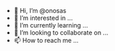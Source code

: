 - 👋 Hi, I’m @onosas
- 👀 I’m interested in ...
- 🌱 I’m currently learning ...
- 💞️ I’m looking to collaborate on ...
- 📫 How to reach me ...

<!---
onosas/onosas is a ✨ special ✨ repository because its `README.md` (this file) appears on your GitHub profile.
You can click the Preview link to take a look at your changes.
--->
